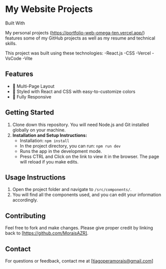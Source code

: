 # My Website Projects

Built With

My personal projects (https://portfolio-web-omega-ten.vercel.app/) features some of my GitHub projects as well as my resume and technical skills.

This project was built using these technologies:
-React.js
-CSS
-Vercel
-VsCode
-Vite

## Features

- 📖 Multi-Page Layout
- 🎨 Styled with React and CSS with easy-to-customize colors
- 📱 Fully Responsive

## Getting Started

1. Clone down this repository. You will need Node.js and Git installed globally on your machine.
2. **Installation and Setup Instructions:**
   - Installation: `npm install`
   - In the project directory, you can run: `npm run dev`
   - Runs the app in the development mode.
   - Press CTRL and Click on the link to view it in the browser. The page will reload if you make edits.

## Usage Instructions

1. Open the project folder and navigate to `/src/components/`.
2. You will find all the components used, and you can edit your information accordingly.

## Contributing

Feel free to fork and make changes. Please give proper credit by linking back to [https://github.com/MoraisAZR].

## Contact

For questions or feedback, contact me at [tiagoperamorais@gmail.com]
